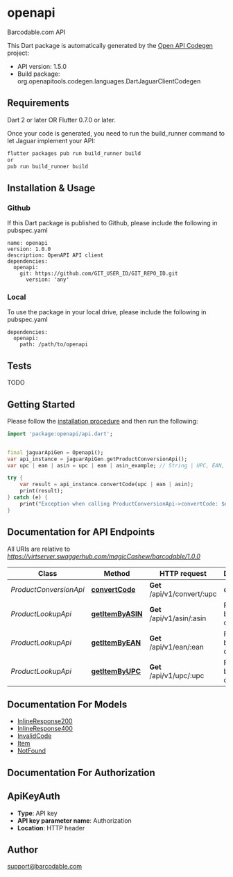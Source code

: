 # openapi
Barcodable.com API

This Dart package is automatically generated by the [Open API Codegen](https://github.com/OpenAPITools/openapi-generator) project:

- API version: 1.5.0
- Build package: org.openapitools.codegen.languages.DartJaguarClientCodegen

## Requirements

Dart 2 or later OR Flutter 0.7.0 or later.

Once your code is generated, you need to run the build_runner command to let Jaguar implement your API:

```sh
flutter packages pub run build_runner build
or
pub run build_runner build
```

## Installation & Usage

### Github
If this Dart package is published to Github, please include the following in pubspec.yaml
```
name: openapi
version: 1.0.0
description: OpenAPI API client
dependencies:
  openapi:
    git: https://github.com/GIT_USER_ID/GIT_REPO_ID.git
      version: 'any'
```

### Local
To use the package in your local drive, please include the following in pubspec.yaml
```
dependencies:
  openapi:
    path: /path/to/openapi
```

## Tests

TODO

## Getting Started

Please follow the [installation procedure](#installation--usage) and then run the following:

```dart
import 'package:openapi/api.dart';


final jaguarApiGen = Openapi();
var api_instance = jaguarApiGen.getProductConversionApi();
var upc | ean | asin = upc | ean | asin_example; // String | UPC, EAN, or ASIN

try {
    var result = api_instance.convertCode(upc | ean | asin);
    print(result);
} catch (e) {
    print("Exception when calling ProductConversionApi->convertCode: $e\n");
}

```

## Documentation for API Endpoints

All URIs are relative to *https://virtserver.swaggerhub.com/magicCashew/barcodable/1.0.0*

Class | Method | HTTP request | Description
------------ | ------------- | ------------- | -------------
*ProductConversionApi* | [**convertCode**](doc//ProductConversionApi.md#convertcode) | **Get** /api/v1/convert/:upc | ean | asin | Convert between UPC, EAN, and ASIN product codes.
*ProductLookupApi* | [**getItemByASIN**](doc//ProductLookupApi.md#getitembyasin) | **Get** /api/v1/asin/:asin | Find item by asin code
*ProductLookupApi* | [**getItemByEAN**](doc//ProductLookupApi.md#getitembyean) | **Get** /api/v1/ean/:ean | Find item by UPC code
*ProductLookupApi* | [**getItemByUPC**](doc//ProductLookupApi.md#getitembyupc) | **Get** /api/v1/upc/:upc | Find item by UPC code


## Documentation For Models

 - [InlineResponse200](doc//InlineResponse200.md)
 - [InlineResponse400](doc//InlineResponse400.md)
 - [InvalidCode](doc//InvalidCode.md)
 - [Item](doc//Item.md)
 - [NotFound](doc//NotFound.md)


## Documentation For Authorization


## ApiKeyAuth

- **Type**: API key
- **API key parameter name**: Authorization
- **Location**: HTTP header


## Author

support@barcodable.com


